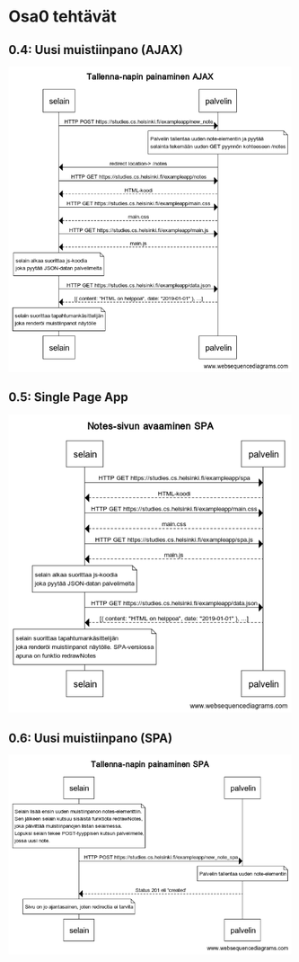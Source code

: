 # Osa0 tehtävät

## 0.4: Uusi muistiinpano (AJAX)

![press_save_ajax](images/press_save_ajax.png)

## 0.5: Single Page App

![notes_page_spa](images/notes_page_spa.png)

## 0.6: Uusi muistiinpano (SPA)

![press_save_spa](osa0/press_save_spa.png)
